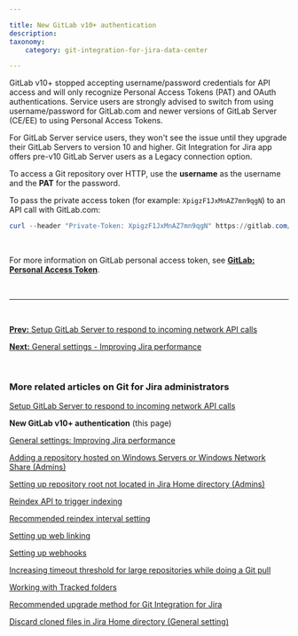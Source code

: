 ```yaml
---

title: New GitLab v10+ authentication
description:
taxonomy:
    category: git-integration-for-jira-data-center

---
```


GitLab v10+ stopped accepting username/password credentials for API access and will only recognize Personal Access Tokens (PAT) and OAuth authentications. Service users are strongly advised to switch from using username/password for GitLab.com and newer versions of GitLab Server (CE/EE) to using Personal Access Tokens.

For GitLab Server service users, they won't see the issue until they upgrade their GitLab Servers to version 10 and higher. Git Integration for Jira app offers pre-v10 GitLab Server users as a Legacy connection option.

To access a Git repository over HTTP, use the **username** as the username and the **PAT** for the password.

To pass the private access token (for example: `XpigzF1JxMnAZ7mn9qgN`) to an API call with GitLab.com:

```powershell
curl --header "Private-Token: XpigzF1JxMnAZ7mn9qgN" https://gitlab.com/api/v4/projects?membership=true
```

&nbsp;

For more information on GitLab personal access token, see [**GitLab: Personal Access Token**](https://docs.gitlab.com/ce/user/profile/personal_access_tokens.html).

&nbsp;
* * *
&nbsp;


[**Prev:** Setup GitLab Server to respond to incoming network API calls](/git-integration-for-jira-data-center/Setup-GitLab-Server-to-respond-to-incoming-network-API-calls-gij-self-managed)

[**Next:** General settings - Improving Jira performance](/git-integration-for-jira-data-center/General-settings-Improving-Jira-performance-gij-self-managed)

&nbsp;

### More related articles on Git for Jira administrators

[Setup GitLab Server to respond to incoming network API calls](/git-integration-for-jira-data-center/setup-gitLab-server-to-respond-to-incoming-network-API-calls-gij-self-managed)

**New GitLab v10+ authentication** (this page)

[General settings: Improving Jira performance](/git-integration-for-jira-data-center/general-settings-Improving-Jira-performance-gij-self-managed)

[Adding a repository hosted on Windows Servers or Windows Network Share (Admins)](/git-integration-for-jira-data-center/adding-a-repository-hosted-on-windows-servers-or-windows-network-share-(admins)-gij-self-managed)

[Setting up repository root not located in Jira Home directory (Admins)](/git-integration-for-jira-data-center/setting-up-repository-root-not-located-in-Jira-Home-directory-(admins)-gij-self-managed)

[Reindex API to trigger indexing](/git-integration-for-jira-data-center/reindex-API-to-trigger-indexing-gij-self-managed)

[Recommended reindex interval setting](/git-integration-for-jira-data-center/recommended-reindex-interval-setting-gij-self-managed)

[Setting up web linking](/git-integration-for-jira-data-center/setting-up-web-linking-gij-self-managed)

[Setting up webhooks](/git-integration-for-jira-data-center/setting-up-webhooks-gij-self-managed)

[Increasing timeout threshold for large repositories while doing a Git pull](/git-integration-for-jira-data-center/increasing-timeout-threshold-for-large-repositories-while-doing-a-git-pull-gij-self-managed)

[Working with Tracked folders](/git-integration-for-jira-data-center/working-with-Tracked-folders-gij-self-managed)

[Recommended upgrade method for Git Integration for Jira](/git-integration-for-jira-data-center/recommended-upgrade-method-for-git-integration-for-jira-gij-self-managed)

[Discard cloned files in Jira Home directory (General setting)](/git-integration-for-jira-data-center/discard-cloned-files-in-Jira-Home-directory-(general-setting)-gij-self-managed)


